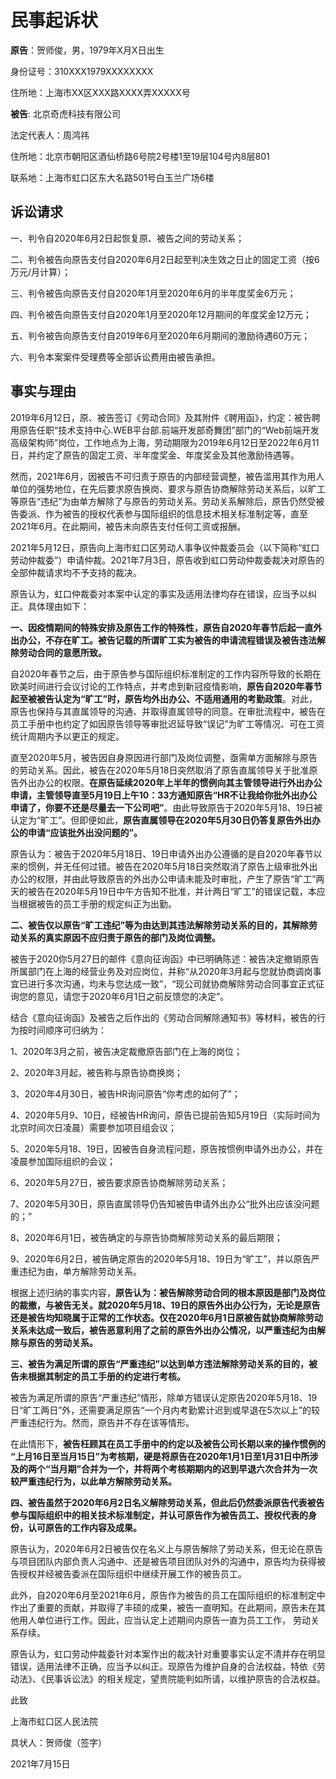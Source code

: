 # 民事起诉状

**原告**：贺师俊，男，1979年X月X日出生

身份证号：310XXX1979XXXXXXXX

住所地：上海市XX区XXX路XXXX弄XXXXX号

**被告**: 北京奇虎科技有限公司

法定代表人：周鸿祎

住所地：北京市朝阳区酒仙桥路6号院2号楼1至19层104号内8层801

联系地：上海市虹口区东大名路501号白玉兰广场6楼

## 诉讼请求

一、判令自2020年6月2日起恢复原、被告之间的劳动关系；

二、判令被告向原告支付自2020年6月2日起至判决生效之日止的固定工资（按6万元/月计算）；

三、判令被告向原告支付自2020年1月至2020年6月的半年度奖金6万元；

四、判令被告向原告支付自2020年1月至2020年12月期间的年度奖金12万元；

五、判令被告向原告支付自2019年6月至2020年6月期间的激励待遇60万元；

六、判令本案案件受理费等全部诉讼费用由被告承担。

## 事实与理由

2019年6月12日，原、被告签订《劳动合同》及其附件《聘用函》，约定：被告聘用原告任职“技术支持中心.WEB平台部.前端开发部奇舞团”部门的“Web前端开发高级架构师”岗位，工作地点为上海，劳动期限为2019年6月12日至2022年6月11日，并约定了原告的固定工资、半年度奖金、年度奖金及其他激励待遇等。

然而，2021年6月，因被告不可归责于原告的内部经营调整，被告滥用其作为用人单位的强势地位，在先后要求原告换岗、要求与原告协商解除劳动关系后，以旷工等原告“违纪”为由单方解除了与原告的劳动关系。劳动关系解除后，原告仍然受被告委派、作为被告的授权代表参与国际组织的信息技术相关标准制定等，直至2021年6月。在此期间，被告未向原告支付任何工资或报酬。

2021年5月12日，原告向上海市虹口区劳动人事争议仲裁委员会（以下简称“虹口劳动仲裁委”）申请仲裁。2021年7月3日，原告收到虹口劳动仲裁委裁决对原告的全部仲裁请求均不予支持的裁决。

原告认为，虹口仲裁委对本案中认定的事实及适用法律均存在错误，应当予以纠正。具体理由如下：

**一、因疫情期间的特殊安排及原告工作的特殊性，原告自2020年春节后起一直外出办公，不存在旷工。被告记载的所谓旷工实为被告的申请流程错误及被告违法解除劳动合同的意愿所致。**

自2020年春节之后，由于原告参与国际组织标准制定的工作内容所导致的长期在欧美时间进行会议讨论的工作特点，并考虑到新冠疫情影响，**原告自2020年春节起至被被告认定为“旷工”时，原告均外出办公、不适用通用的考勤政策**。对此，原告也保持与其直属领导的沟通、并取得直属领导的同意。在审批流程中，被告在员工手册中也约定了如因原告领导等审批迟延导致“误记”为旷工等情况、可在工资统计周期内予以更正的规定。

直至2020年5月，被告因自身原因进行部门及岗位调整，亟需单方面解除与原告的劳动关系。因此，被告在2020年5月18日突然取消了原告直属领导关于批准原告外出办公的权限。**在原告延续2020年上半年的惯例向其主管领导进行外出办公申请，主管领导直至5月19日上午10：33方通知原告“HR不让我给你批外出办公申请了，你要不还是尽量去一下公司吧”**。由此导致原告于2020年5月18、19日被认定为“旷工”。但即便如此，**原告直属领导在2020年5月30日仍答复原告外出办公的申请“应该批外出没问题的”。**

原告认为：被告于2020年5月18日、19日申请外出办公遵循的是自2020年春节以来的惯例，并无任何过错。被告在2020年5月18日突然取消了原告上级审批外出办公的权限，并由此导致原告的外出办公申请未能及时审批，产生了原告“旷工”两天的被告在2020年5月19日中午方告知不批准，并计两日“旷工”的错误记载，本应当根据被告的员工手册的规定纠正为出勤。

**二、被告仅以原告“旷工违纪”等为由达到其违法解除劳动关系的目的，其解除劳动关系的真实原因不应归责于原告的部门及岗位调整。**

被告于2020你5月27日的邮件《意向征询函》中已明确陈述：被告决定撤销原告所属部门在上海的经营业务及对应岗位，并称“从2020年3月起与您就协商调岗事宜已进行多次沟通，均未与您达成一致”，“现公司就协商解除劳动合同事宜正式征询您的意见，请您于2020年6月1日之前反馈您的决定”。

结合《意向征询函》及被告之后作出的《劳动合同解除通知书》等材料，被告的行为按时间顺序可归纳为：

1、2020年3月之前，被告决定裁撤原告部门在上海的岗位；

2、2020年3月起，被告称与原告协商换岗；

3、2020年4月30日，被告HR询问原告“你考虑的如何了”；

4、2020年5月9、10日，经被告HR询问，原告已提前告知5月19日（实际时间为北京时间次日凌晨）需要参加项目组会议；

5、2020年5月18、19日，因被告自身流程问题，原告按惯例申请外出办公，并在凌晨参加国际组织的会议；

6、2020年5月27日，被告要求原告协商解除劳动关系；

7、2020年5月30日，原告直属领导仍告知被告申请外出办公“批外出应该没问题的；”

8、2020年6月1日，被告确定的与原告协商解除劳动关系的最后期限；

9、2020年6月2日，被告确定原告的2020年5月18、19日为“旷工”，并以原告严重违纪为由，单方解除劳动关系。

根据上述归纳的事实内容，**原告认为：被告解除劳动合同的根本原因是部门及岗位的裁撤，与被告无关。就2020年5月18、19日的原告外出办公行为，无论是原告还是被告均知晓属于正常的工作状态。仅在2020年6月1日原被告就协商解除劳动关系未达成一致后，被告恶意利用了之前的原告外出办公情况，以严重违纪为由解除与原告的劳动关系。**

**三、被告为满足所谓的原告“严重违纪”以达到单方违法解除劳动关系的目的，被告未根据其制定的员工手册的约定进行考核。**

被告为满足所谓的原告“严重违纪”情形，除单方错误认定原告2020年5月18、19日“旷工两日”外，还需要满足原告“一个月内考勤累计迟到或早退在5次以上”的较严重违纪行为。然而，原告并不存在该等情形。

在此情形下，**被告枉顾其在员工手册中的约定以及被告公司长期以来的操作惯例的 “上月16日至当月15日”为考核期，硬是将原告在2020年1月1日至1月31日中所涉及的两个“当月期”合并为一个，并将两个考核期期内的迟到早退六次合并为一次较严重违纪行为，以此单方解除劳动关系。**

**四、被告虽然于2020年6月2日名义解除劳动关系，但此后仍然委派原告代表被告参与国际组织中的相关技术标准制定，并认可原告作为被告员工、授权代表的身份，认可原告的工作内容及成果。**

原告认为，2020年6月2日被告仅在名义上与原告解除了劳动关系，但无论在原告与项目团队内部负责人沟通中、还是被告项目团队对外的沟通中，原告均为获得被告授权并经被告委派在国际组织中继续开展工作的被告员工。

此外，自2020年6月至2021年6月，原告作为被告的员工在国际组织的标准制定中作出了重要的贡献，并取得了丰硕的成果，被告一直明知。在此期间，原告未在其他用人单位进行工作。因此，应当认定上述期间内原告一直为员工工作， 劳动关系存续。

原告认为，虹口劳动仲裁委针对本案作出的裁决针对重要事实认定不清并存在明显错误，适用法律不正确，应当予以纠正。现原告为维护自身的合法权益，特依《劳动法》、《民事诉讼法》的相关规定，望贵院能判如所请，以维护原告的合法权益。

此致

上海市虹口区人民法院    

具状人：贺师俊（签字）


2021年7月15日
